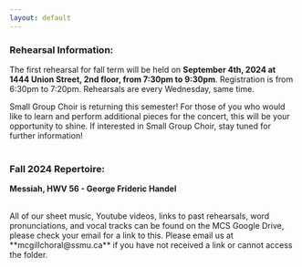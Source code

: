 ```yaml
---
layout: default
---
```


### Rehearsal Information:
The first rehearsal for fall term will be held on **September 4th, 2024 at 1444 Union Street, 2nd floor, from 7:30pm to 9:30pm**. Registration is from 6:30pm to 7:20pm. Rehearsals are every Wednesday, same time.

Small Group Choir is returning this semester! For those of you who would like to learn and perform additional pieces for the concert, this will be your opportunity to shine. If interested in Small Group Choir, stay tuned for further information! 
<br>
<br>

### Fall 2024 Repertoire:
**Messiah, HWV 56 - George Frideric Handel**


<br>
All of our sheet music, Youtube videos, links to past rehearsals, word pronunciations, and vocal tracks can be found on the MCS Google Drive, please check your email for a link to this. Please email us at **mcgillchoral@ssmu.ca** if you have not received a link or cannot access the folder.


